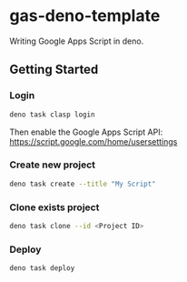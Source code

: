 # gas-deno-template

Writing Google Apps Script in deno.

## Getting Started

### Login

```bash
deno task clasp login
```

Then enable the Google Apps Script API:
<https://script.google.com/home/usersettings>

### Create new project

```bash
deno task create --title "My Script"
```

### Clone exists project

```bash
deno task clone --id <Project ID>
```

### Deploy

```bash
deno task deploy
```
